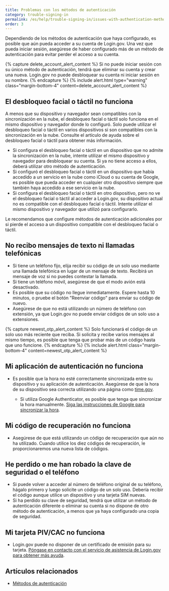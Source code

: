 ```yaml
---
title: Problemas con los métodos de autenticación
category: trouble-signing-in
permalink: /es/help/trouble-signing-in/issues-with-authentication-methods/
order: 3
---
```


Dependiendo de los métodos de autenticación que haya configurado, es posible que aún pueda acceder a su cuenta de Login.gov. Una vez que pueda iniciar sesión, asegúrese de haber configurado más de un método de autenticación para evitar perder el acceso a su cuenta.

{% capture delete_account_alert_content %}
Si no puede iniciar sesión con su único método de autenticación, tendrá que eliminar su cuenta y crear una nueva. Login.gov no puede desbloquear su cuenta ni iniciar sesión en su nombre.
{% endcapture %}
{% include alert.html type="warning" class="margin-bottom-4" content=delete_account_alert_content %}

## El desbloqueo facial o táctil no funciona

A menos que su dispositivo y navegador sean compatibles con la sincronización en la nube, el desbloqueo facial o táctil solo funciona en el mismo dispositivo y navegador donde lo configuró. Solo puede utilizar el desbloqueo facial o táctil en varios dispositivos si son compatibles con la sincronización en la nube. Consulte el artículo de ayuda sobre el desbloqueo facial o táctil para obtener más información.

* Si configura el desbloqueo facial o táctil en un dispositivo que no admite la sincronización en la nube, intente utilizar el mismo dispositivo y navegador para desbloquear su cuenta. Si ya no tiene acceso a ellos, deberá utilizar otro método de autenticación.
* Si configuró el desbloqueo facial o táctil en un dispositivo que había accedido a un servicio en la nube como iCloud o su cuenta de Google, es posible que pueda acceder en cualquier otro dispositivo siempre que también haya accedido a ese servicio en la nube.
* Si configura el desbloqueo facial o táctil en otro dispositivo, pero no ve el desbloqueo facial o táctil al acceder a Login.gov, su dispositivo actual no es compatible con el desbloqueo facial o táctil. Intente utilizar el mismo dispositivo y navegador que utilizó para configurarlo.

Le recomendamos que configure métodos de autenticación adicionales por si pierde el acceso a un dispositivo compatible con el desbloqueo facial o táctil.

## No recibo mensajes de texto ni llamadas telefónicas

* Si tiene un teléfono fijo, elija recibir su código de un solo uso mediante una llamada telefónica en lugar de un mensaje de texto. Recibirá un mensaje de voz si no puedes contestar la llamada.
* Si tiene un teléfono móvil, asegúrese de que el modo avión está desactivado.
* Es posible que su código no llegue inmediatamente. Espere hasta 10 minutos, o pruebe el botón "Reenviar código" para enviar su código de nuevo.
* Asegúrese de que no está utilizando un número de teléfono con extensión, ya que Login.gov no puede enviar códigos de un solo uso a extensiones.

{% capture newest_otp_alert_content %}
Solo funcionará el código de un solo uso más reciente que reciba. Si solicita y recibe varios mensajes al mismo tiempo, es posible que tenga que probar más de un código hasta que uno funcione.
{% endcapture %}
{% include alert.html class="margin-bottom-4" content=newest_otp_alert_content %}

## Mi aplicación de autenticación no funciona

* Es posible que la hora no esté correctamente sincronizada entre su dispositivo y su aplicación de autenticación. Asegúrese de que la hora de su dispositivo sea correcta utilizando una página como [time.gov](https://www.time.gov/).

    * Si utiliza Google Authenticator, es posible que tenga que sincronizar la hora manualmente. [Siga las instrucciones de Google para sincronizar la hora](https://support.google.com/accounts/answer/185834?hl=es).

## Mi código de recuperación no funciona

* Asegúrese de que está utilizando un código de recuperación que aún no ha utilizado. Cuando utilice los diez códigos de recuperación, le proporcionaremos una nueva lista de códigos.

## He perdido o me han robado la clave de seguridad o el teléfono

* Si puede volver a acceder al número de teléfono original de su teléfono, hágalo primero y luego solicite un código de un solo uso. Debería recibir el código aunque utilice un dispositivo y una tarjeta SIM nuevas.
* Si ha perdido su clave de seguridad, tendrá que utilizar un método de autenticación diferente o eliminar su cuenta si no dispone de otro método de autenticación, a menos que ya haya configurado una copia de seguridad.

## Mi tarjeta PIV/CAC no funciona
* Login.gov puede no disponer de un certificado de emisión para su tarjeta. [Póngase en contacto con el servicio de asistencia de Login.gov para obtener más ayuda](https://login.gov/contact/).

## Artículos relacionados

* [Métodos de autenticación](/es/help/get-started/authentication-methods/)

